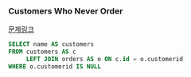 ### Customers Who Never Order
[문제링크](https://leetcode.com/problems/customers-who-never-order/)
```sql
SELECT name AS customers
FROM customers AS c
     LEFT JOIN orders AS o ON c.id = o.customerid  
WHERE o.customerid IS NULL
```
